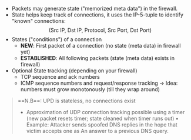 - Packets may generate state ("memorized meta data") in the firewall.
- State helps keep track of connections, it uses the IP-5-tuple to identify "known" connections: $$(\text{Src IP, Dst IP, Protocol, Src Port, Dst Port})$$
- States ("conditions") of a connection
	- **NEW**: First packet of a connection (no state (meta data) in firewall yet)
	- **ESTABLISHED**: All following packets (state (meta data) exists in firewall)
- Optional State tracking (depending on your firewall)
	- TCP sequence and ack numbers
	- ICMP sequence numbers and request/response tracking
	$\rightarrow$ Idea: numbers must grow monotonously (till they wrap around)


> ==N.B==: UPD is stateless, no connections exist
> - Approximation of UDP connection tracking possible using a timer (new packet resets timer; state cleaned when timer runs out)
• Example: Attacker sends spoofed DNS replies in the hope that victim accepts one as
An answer to a previous DNS query.